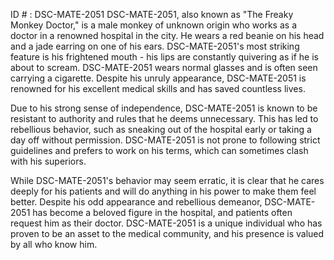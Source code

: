 ID # : DSC-MATE-2051
DSC-MATE-2051, also known as "The Freaky Monkey Doctor," is a male monkey of unknown origin who works as a doctor in a renowned hospital in the city. He wears a red beanie on his head and a jade earring on one of his ears. DSC-MATE-2051's most striking feature is his frightened mouth - his lips are constantly quivering as if he is about to scream. DSC-MATE-2051 wears normal glasses and is often seen carrying a cigarette. Despite his unruly appearance, DSC-MATE-2051 is renowned for his excellent medical skills and has saved countless lives.

Due to his strong sense of independence, DSC-MATE-2051 is known to be resistant to authority and rules that he deems unnecessary. This has led to rebellious behavior, such as sneaking out of the hospital early or taking a day off without permission. DSC-MATE-2051 is not prone to following strict guidelines and prefers to work on his terms, which can sometimes clash with his superiors.

While DSC-MATE-2051's behavior may seem erratic, it is clear that he cares deeply for his patients and will do anything in his power to make them feel better. Despite his odd appearance and rebellious demeanor, DSC-MATE-2051 has become a beloved figure in the hospital, and patients often request him as their doctor. DSC-MATE-2051 is a unique individual who has proven to be an asset to the medical community, and his presence is valued by all who know him.